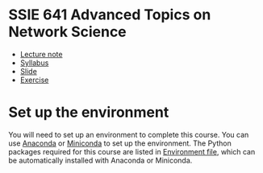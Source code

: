 # SSIE 641 Advanced Topics on Network Science

- [Lecture note](skojaku.github.io/adv-net-sci)
- [Syllabus](docs/syllabus/syllabus.pdf)
- [Slide](docs/slide)
- [Exercise](notebooks)

# Set up the environment

You will need to set up an environment to complete this course. You can use [Anaconda](https://www.anaconda.com/products/distribution) or [Miniconda](https://docs.conda.io/en/latest/miniconda.html) to set up the environment. The Python packages required for this course are listed in [Environment file](environment.yml), which can be automatically installed with Anaconda or Miniconda.